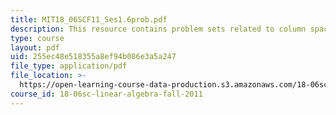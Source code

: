 ```yaml
---
title: MIT18_06SCF11_Ses1.6prob.pdf
description: This resource contains problem sets related to column space and nullspace.
type: course
layout: pdf
uid: 255ec48e518355a8ef94b086e3a5a247
file_type: application/pdf
file_location: >-
  https://open-learning-course-data-production.s3.amazonaws.com/18-06sc-linear-algebra-fall-2011/255ec48e518355a8ef94b086e3a5a247_MIT18_06SCF11_Ses1.6prob.pdf
course_id: 18-06sc-linear-algebra-fall-2011
---
```

